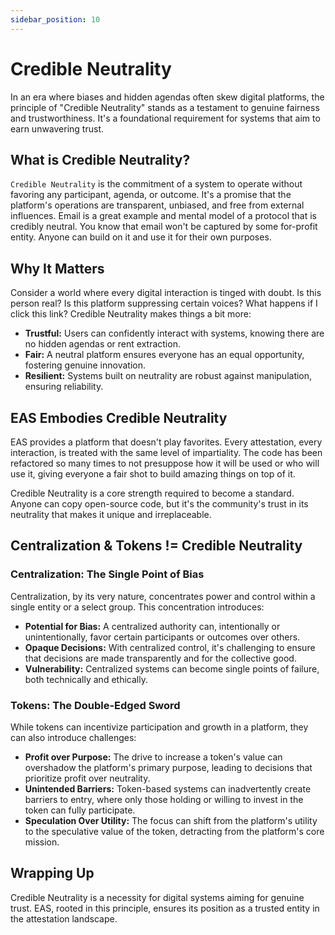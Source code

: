 ```yaml
---
sidebar_position: 10
---
```


# Credible Neutrality
In an era where biases and hidden agendas often skew digital platforms, the principle of "Credible Neutrality" stands as a testament to genuine fairness and trustworthiness. It's a foundational requirement for systems that aim to earn unwavering trust.

## What is Credible Neutrality?
`Credible Neutrality` is the commitment of a system to operate without favoring any participant, agenda, or outcome. It's a promise that the platform's operations are transparent, unbiased, and free from external influences. Email is a great example and mental model of a protocol that is credibly neutral. You know that email won't be captured by some for-profit entity. Anyone can build on it and use it for their own purposes.

## Why It Matters
Consider a world where every digital interaction is tinged with doubt. Is this person real? Is this platform suppressing certain voices? What happens if I click this link? Credible Neutrality makes things a bit more:

- **Trustful:** Users can confidently interact with systems, knowing there are no hidden agendas or rent extraction.
- **Fair:** A neutral platform ensures everyone has an equal opportunity, fostering genuine innovation.
- **Resilient:** Systems built on neutrality are robust against manipulation, ensuring reliability.

## EAS Embodies Credible Neutrality
EAS provides a platform that doesn't play favorites. Every attestation, every interaction, is treated with the same level of impartiality. The code has been refactored so many times to not presuppose how it will be used or who will use it, giving everyone a fair shot to build amazing things on top of it.

Credible Neutrality is a core strength required to become a standard. Anyone can copy open-source code, but it's the community's trust in its neutrality that makes it unique and irreplaceable.

## Centralization & Tokens != Credible Neutrality
### Centralization: The Single Point of Bias
Centralization, by its very nature, concentrates power and control within a single entity or a select group. This concentration introduces:
- **Potential for Bias:** A centralized authority can, intentionally or unintentionally, favor certain participants or outcomes over others.
- **Opaque Decisions:** With centralized control, it's challenging to ensure that decisions are made transparently and for the collective good.
- **Vulnerability:** Centralized systems can become single points of failure, both technically and ethically.

### Tokens: The Double-Edged Sword
While tokens can incentivize participation and growth in a platform, they can also introduce challenges:

- **Profit over Purpose:** The drive to increase a token's value can overshadow the platform's primary purpose, leading to decisions that prioritize profit over neutrality.
- **Unintended Barriers:** Token-based systems can inadvertently create barriers to entry, where only those holding or willing to invest in the token can fully participate.
- **Speculation Over Utility:** The focus can shift from the platform's utility to the speculative value of the token, detracting from the platform's core mission.

## Wrapping Up
Credible Neutrality is a necessity for digital systems aiming for genuine trust. EAS, rooted in this principle, ensures its position as a trusted entity in the attestation landscape. 
